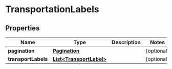 
# TransportationLabels

## Properties
Name | Type | Description | Notes
------------ | ------------- | ------------- | -------------
**pagination** | [**Pagination**](Pagination.md) |  |  [optional]
**transportLabels** | [**List&lt;TransportLabel&gt;**](TransportLabel.md) |  |  [optional]




